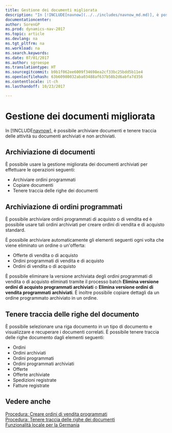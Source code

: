 ```yaml
---
title: Gestione dei documenti migliorata
description: "In [!INCLUDE[navnow](../../includes/navnow_md.md)], è possibile archiviare documenti e tenere traccia delle attività su documenti archiviati e non archiviati."
documentationcenter: 
author: SorenGP
ms.prod: dynamics-nav-2017
ms.topic: article
ms.devlang: na
ms.tgt_pltfrm: na
ms.workload: na
ms.search.keywords: 
ms.date: 07/01/2017
ms.author: sgroespe
ms.translationtype: HT
ms.sourcegitcommit: b9b1f062ee6009f34698ea2cf33bc25bdd5b11e4
ms.openlocfilehash: 63b60980032aba03488af637b58b2d6abfa7d356
ms.contentlocale: it-ch
ms.lasthandoff: 10/23/2017

---
```

# <a name="enhanced-document-management"></a>Gestione dei documenti migliorata
In [!INCLUDE[navnow](../../includes/navnow_md.md)], è possibile archiviare documenti e tenere traccia delle attività su documenti archiviati e non archiviati.  

## <a name="archiving-documents"></a>Archiviazione di documenti  
 È possibile usare la gestione migliorata dei documenti archiviati per effettuare le operazioni seguenti:  

- Archiviare ordini programmati  
- Copiare documenti  
- Tenere traccia delle righe dei documenti  

## <a name="archiving-blanket-orders"></a>Archiviazione di ordini programmati  
È possibile archiviare ordini programmati di acquisto o di vendita ed è possibile usare tali ordini archiviati per creare ordini di vendita e di acquisto standard.  

È possibile archiviare automaticamente gli elementi seguenti ogni volta che viene eliminato un ordine o un'offerta:  

- Offerte di vendita o di acquisto  
- Ordini programmati di vendita e di acquisto  
- Ordini di vendita o di acquisto  

È possibile eliminare la versione archiviata degli ordini programmati di vendita o di acquisto eliminati tramite il processo batch **Elimina versione ordini di acquisto programmati archiviati** o **Elimina versione ordini di vendita programmati archiviati**. È inoltre possibile copiare dettagli da un ordine programmato archiviato in un ordine.  

## <a name="tracking-document-lines"></a>Tenere traccia delle righe del documento  
È possibile selezionare una riga documento in un tipo di documento e visualizzare e recuperare i documenti correlati. È possibile tenere traccia delle righe documento dagli elementi seguenti:  

- Ordini  
- Ordini archiviati  
- Ordini programmati  
- Ordini programmati archiviati  
- Offerte  
- Offerte archiviate  
- Spedizioni registrate  
- Fatture registrate  

## <a name="see-also"></a>Vedere anche  
 [Procedura: Creare ordini di vendita programmati](../../sales-how-to-create-blanket-sales-orders.md)   
 [Procedura: Tenere traccia delle righe dei documenti](how-to-track-document-lines.md)   
 [Funzionalità locale per la Germania](../Germany/germany-local-functionality.md)

